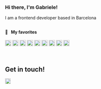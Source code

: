 ### Hi there, I'm Gabriele!

I am a frontend developer based in Barcelona
</br>
##


#### 🧡  &nbsp; My favorites

<a name="learning-now"></a>
<span>
  <img src="https://img.shields.io/badge/JavaScript-525e5b?logo=javascript&logoColor=F7DF1E" alt="JavaScript logo" title="JavaScript" height="20" /> 
  <img src="https://img.shields.io/badge/TypeScript-525e5b?logo=typescript&logoColor=3178C6" alt="TypeScript logo" title="TypeScript" height="20" />
  <img src="https://img.shields.io/badge/React-525e5b?logo=react&logoColor=61DAFB" alt="React Native logo" title="React" height="20" />
  <img src="https://img.shields.io/badge/Redux-525e5b?logo=redux&logoColor=764ABC" alt="Redux logo" title="Redux" height="20" />
    <img src="https://img.shields.io/badge/CSS3-525e5b?logo=css3&logoColor=1572B6" alt="CSS3 logo" title="CSS3" height="20" />
  <img src="https://img.shields.io/badge/Sass-525e5b?logo=sass&logoColor=CC6699" alt="Sass logo" title="Sass" height="20" />
  <img src="https://img.shields.io/static/v1?label=&message=styled-components&color=525e5b&logo=styled-components&logoColor=DB7093" alt="styled-components logo" title="styled-components" height="20" />
  <img src="https://img.shields.io/badge/HTML5-525e5b?logo=html5&logoColor=E34F26" alt="HTML5 logo" title="HTML5" height="20" />
  <img src="https://img.shields.io/badge/Jest-525e5b?logo=jest&logoColor=C21325" alt="Jest logo" title="Jest" height="20" />
</span>

</br>

## Get in touch!

<a href="https://www.linkedin.com/in/gabrielescano/"> 
  <img align="left" alt="Gabriele's LinkedIN" width="18px" src="https://raw.githubusercontent.com/peterthehan/peterthehan/master/assets/linkedin.svg" />
</a>
</br>
